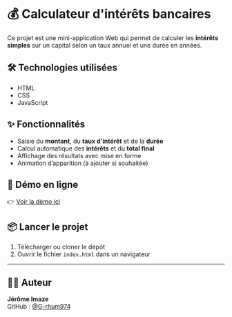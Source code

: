 # 💰 Calculateur d'intérêts bancaires

Ce projet est une mini-application Web qui permet de calculer les **intérêts simples** sur un capital selon un taux annuel et une durée en années.

## 🛠️ Technologies utilisées

- HTML
- CSS
- JavaScript

## ✨ Fonctionnalités

- Saisie du **montant**, du **taux d'intérêt** et de la **durée**
- Calcul automatique des **intérêts** et du **total final**
- Affichage des résultats avec mise en forme
- Animation d’apparition (à ajouter si souhaitée)

## 🔗 Démo en ligne

👉 [Voir la démo ici](https://G-rhum974.github.io/CALCULATEUR-INTERETS)

## 📦 Lancer le projet

1. Télécharger ou cloner le dépôt
2. Ouvrir le fichier `index.html` dans un navigateur

---

## 👨‍💻 Auteur

**Jérôme Imaze**  
GitHub : [@G-rhum974](https://github.com/G-rhum974)
